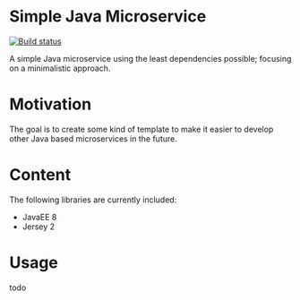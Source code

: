 # Simple Java Microservice
[![Build status](https://travis-ci.org/Skare69/SJM.svg?branch=master)](https://travis-ci.org/Skare69/SJM)

A simple Java microservice using the least dependencies possible; focusing on a minimalistic approach. 

# Motivation
The goal is to create some kind of template to make it easier to develop other Java based microservices in the future. 

# Content
The following libraries are currently included:
* JavaEE 8
* Jersey 2

# Usage
todo
